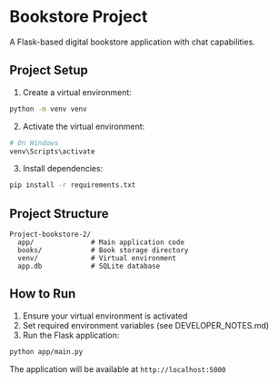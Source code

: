 # Bookstore Project

A Flask-based digital bookstore application with chat capabilities.

## Project Setup

1. Create a virtual environment:
```bash
python -m venv venv
```

2. Activate the virtual environment:
```bash
# On Windows
venv\Scripts\activate
```

3. Install dependencies:
```bash
pip install -r requirements.txt
```

## Project Structure

```
Project-bookstore-2/
  app/              # Main application code
  books/            # Book storage directory
  venv/             # Virtual environment
  app.db            # SQLite database
```

## How to Run

1. Ensure your virtual environment is activated
2. Set required environment variables (see DEVELOPER_NOTES.md)
3. Run the Flask application:
```bash
python app/main.py
```

The application will be available at `http://localhost:5000`
